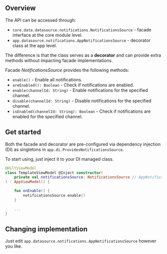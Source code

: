 ## Overview

The API can be accessed through:
- `core.data.datasource.notifications.NotificationsSource` - facade interface at the core module level.
- `app.datasource.notifications.AppNotificationsSource` - decorator class at the app level.

The difference is that the class serves as a **decorator** and can provide extra methods without impacting facade implementations.

Facade *NotificationsSource* provides the following methods:

- `enable()` - Enable all notifications.
- `areEnabled(): Boolean` - Check if notifications are enabled.
- `enable(channelId: String)` - Enable notifications for the specified channel.
- `disable(channelId: String)` - Disable notifications for the specified channel.
- `isEnabled(channelId: String): Boolean` - Check if notifications are enabled for the specified channel.

## Get started

Both the facade and decorator are pre-configured via dependency injection (DI) as singletons in `app.di.ProvidesNotificationsSource`.

To start using, just inject it to your DI managed class.

```kotlin
@HiltViewModel
class TemplateViewModel @Inject constructor(
    private val notificationsSource: NotificationsSource // AppNotificationsSource
) : AppViewModel() {

    fun onEnable() {
        notificationsSource.enable()
    }

    ...
}
```

## Changing implementation

Just edit `app.datasource.notifications.AppNotificationsSource` however you like.
